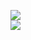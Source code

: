 [![](https://img.shields.io/badge/Made%20With-Github%20Spray-lightgrey.svg?style=for-the-badge&logo=github)](https://github.com/Annihil/github-spray#15449)  
[![](https://i.imgur.com/2DrTn0Z.gif)](https://github.com/Annihil/github-spray)